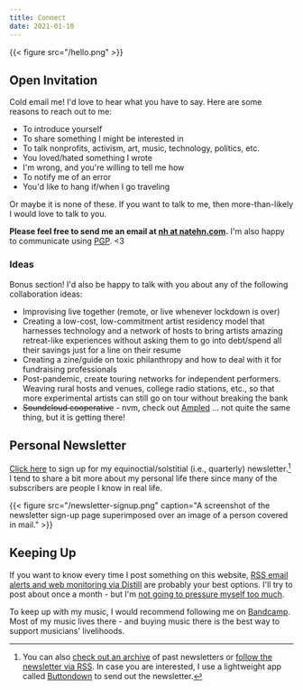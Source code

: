 ```yaml
---
title: Connect
date: 2021-01-10
---
```


{{< figure src="/hello.png" >}}

## Open Invitation
Cold email me! I'd love to hear what you have to say. Here are some reasons to reach out to me:

- To introduce yourself
- To share something I might be interested in
- To talk nonprofits, activism, art, music, technology, politics, etc.
- You loved/hated something I wrote
- I'm wrong, and you're willing to tell me how
- To notify me of an error
- You'd like to hang if/when I go traveling

Or maybe it is none of these. If you want to talk to me, then more-than-likely I would love to talk to you. 

**Please feel free to send me an email at [nh at natehn.com](mailto:nh@natehn.com).** I'm also happy to communicate using [PGP](https://natehn.com/publickey.nh@natehn.com-117996770f8b42bd6a1fff940e1562087d8b4490.asc). <3

### Ideas
Bonus section! I'd also be happy to talk with you about any of the following collaboration ideas:

- Improvising live together (remote, or live whenever lockdown is over)
- Creating a low-cost, low-commitment artist residency model that harnesses technology and a network of hosts to bring artists amazing retreat-like experiences without asking them to go into debt/spend all their savings just for a line on their resume
- Creating a zine/guide on toxic philanthropy and how to deal with it for fundraising professionals
- Post-pandemic, create touring networks for independent performers. Weaving rural hosts and venues, college radio stations, etc., so that more experimental artists can still go on tour without breaking the bank
- ~~Soundcloud cooperative~~ - nvm, check out [Ampled](https://www.ampled.com/) ... not quite the same thing, but it is getting there!

## Personal Newsletter

[Click here](https://buttondown.email/natehn) to sign up for my equinoctial/solstitial (i.e., quarterly) newsletter.[^1] I tend to share a bit more about my personal life there since many of the subscribers are people I know in real life.

{{< figure src="/newsletter-signup.png" caption="A screenshot of the newsletter sign-up page superimposed over an image of a person covered in mail." >}}

[^1]: You can also [check out an archive](https://buttondown.email/natehn/archive) of past newsletters or [follow the newsletter via RSS](https://buttondown.email/natehn/rss). In case you are interested, I use a lightweight app called [Buttondown](https://buttondown.email/) to send out the newsletter.

## Keeping Up
If you want to know every time I post something on this website, [RSS email alerts and web monitoring via Distill](https://natehn.com/feed) are probably your best options. I'll try to post about once a month - but I'm [not going to pressure myself too much](https://natehn.com/posts/this-website/#writing).

To keep up with my music, I would recommend following me on [Bandcamp](https://nthnh.bandcamp.com/). Most of my music lives there - and buying music there is the best way to support musicians' livelihoods.
